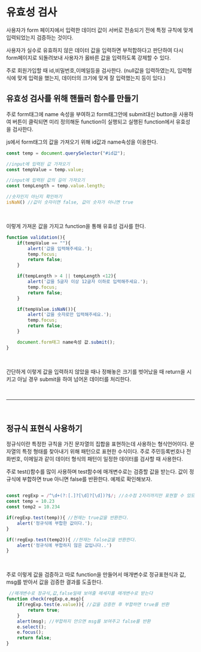 유효성 검사
===

사용자가 form 페이지에서 입력한 데이터 값이 서버로 전송되기 전에 특정 규칙에 맞게 입력되었는지 검증하는 것이다. <br>

사용자가 실수로 유효하지 않은 데이터 값을 입력하면 부적합하다고 판단하여 다시 form페이지로 되돌려보내 사용자가 옳바른 값을 입력하도록 강제할 수 있다. <br>

주로 회원가입할 때 id,비밀번호,이메일등을 검사한다. (null값을 입력하였는지, 입력형식에 맞게 입력을 했는지, 데이터의 크기에 맞게 잘 입력했는지 등이 있다.) <br>


## 유효성 검사를 위해 핸들러 함수를 만들기

주로 form태그에 name 속성을 부여하고 form태그안에 submit대신 button을 사용하여 버튼이 클릭되면 미리 정의해둔 function이 실행되고 실행된 function에서 유효성을 검사한다. <br>

js에서 form태그의 값을 가져오기 위해 id값과 name속성을 이용한다. <br>

```javascript
const temp = document.querySelector("#id값");

//input에 입력된 값 가져오기
const tempValue = temp.value;

//input에 입력된 값의 길이 가져오기
const tempLength = temp.value.length;

//숫자인지 아닌지 확인하기
isNaN() //값이 숫자이면 false, 값이 숫자가 아니면 true
```

<br>

이렇게 가져온 값을 가지고 function을 통해 유효성 검사를 한다. <br>

```javascript
function validation(){
	if(tempValue == ""){
		alert('값을 입력해주세요.');
		temp.focus;
		return false;
	}

	if(tempLength > 4 || tempLength <12){
		alert('값을 5글자 이상 12글자 이하로 입력해주세요.');
		temp.focus;
		return false;
	}

	if(tempValue.isNaN()){
		alert('값을 숫자로만 입력해주세요.');
		temp.focus;
		return false;
	}

	document.form태그 name속성 값.submit();
}
```
<br>

간단하게 이렇게 값을 입력하지 않았을 때나 정해놓은 크기를 벗어났을 때 return을 시키고 아닐 경우 submit을 하여 넘어온 데이터를 처리한다.<br>

<br>

---

<br>

## 정규식 표현식 사용하기

정규식이란 특정한 규칙을 가진 문자열의 집합을 표현하는데 사용하는 형식언어이다. 문자열의 특정 형태를 찾아내기 위해 패턴으로 표현한 수식이다. 주로 주민등록번호나 전화번호, 이메일과 같이 데이터 형식의 패턴이 일정한 데이터를 검사할 때 사용한다.<br>

주로 test()함수를 많이 사용하며 test함수에 매개변수로는 검증할 값을 받는다. 값이 정규식에 부합하면 true 아니면 false를 반환한다.  예제로 확인해보자. <Br>

```javascript

const regExp = /^\d+(?:[.]?[\d]?[\d])?$/; //소수점 2자리까지만 표현할 수 있도록 하는 정규식
const temp = 10.23
const temp2 = 10.234

if(regExp.test(temp)){ //현재는 true값을 반환한다.
	alert('정규식에 부합한 값이다.');
}

if(!regExp.test(temp2)){ //현재는 false값을 반환한다.
	alert('정규식에 부합하지 않은 값입니다..')
}
```
<br>

주로 이렇게 값을 검증하고 따로 function을 만들어서 매개변수로 정규표현식과 값, msg를 받아서 값을 검증한 결과를 도출한다. <br>

```javascript
 //매개변수로 정규식,값,false일때 보여줄 메세지를 매개변수로 받는다
function check(regExp,e,msg){
	if(regExp.test(e.value)){ //값을 검증한 후 부합하면 true를 반환
		return true;
	}
	alert(msg); //부합하지 안으면 msg를 보여주고 false를 반환
	e.select();
	e.focus();
	return false;
}
```

<br>